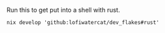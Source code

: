 Run this to get put into a shell with rust.
```
nix develop 'github:lofiwatercat/dev_flakes#rust'
```
